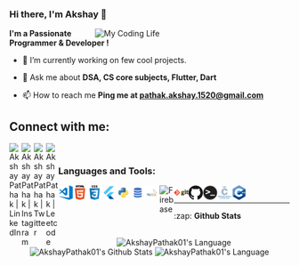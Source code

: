### Hi there, I'm Akshay 👋
<img align="right" alt="My Coding Life" src="https://media.giphy.com/media/Ah3zHH7hvsSB2/giphy.gif" width="350" >

<b> I'm a Passionate Programmer & Developer !</b>

- 🔭 I’m currently working on few cool projects.

- 💬 Ask me about **DSA, CS core subjects, Flutter, Dart**

- 📫 How to reach me **Ping me at pathak.akshay.1520@gmail.com**



## Connect with me:

[<img align="left" alt="Akshay Pathak | LinkedIn" width="22px" src="https://cdn.jsdelivr.net/npm/simple-icons@v3/icons/linkedin.svg" />](https://www.linkedin.com/in/akshay--pathak/) [<img align="left" alt="Akshay Pathak | Instagram" width="22px" src="https://cdn.jsdelivr.net/npm/simple-icons@v3/icons/instagram.svg" />](https://www.instagram.com/akshaypathak96K/) [<img align="left" alt="Akshay Pathak  | Twitter" width="22px" src="https://cdn.jsdelivr.net/npm/simple-icons@v3/icons/twitter.svg" />](https://twitter.com/AkshayPathak01)[<img align="left" alt="Akshay Pathak | Leetcode" width="22px" src="https://cdn.jsdelivr.net/npm/simple-icons@3.0.1/icons/leetcode.svg" />](https://leetcode.com/AkshayPathak/)
<br>


### Languages and Tools:

<img align="left" alt="Visual Studio Code" width="26px" src="https://raw.githubusercontent.com/github/explore/80688e429a7d4ef2fca1e82350fe8e3517d3494d/topics/visual-studio-code/visual-studio-code.png" />
<img align="left" alt="HTML5" width="26px" src="https://raw.githubusercontent.com/github/explore/80688e429a7d4ef2fca1e82350fe8e3517d3494d/topics/html/html.png" />
<img align="left" alt="CSS3" width="26px" src="https://raw.githubusercontent.com/github/explore/80688e429a7d4ef2fca1e82350fe8e3517d3494d/topics/css/css.png" />
<img align="left" alt="Flutter" width="26px" src="https://raw.githubusercontent.com/github/explore/cebd63002168a05a6a642f309227eefeccd92950/topics/flutter/flutter.png" />
<img align="left" alt="Python" width="26px" src="https://raw.githubusercontent.com/github/explore/80688e429a7d4ef2fca1e82350fe8e3517d3494d/topics/python/python.png" />
<img align="left" alt="SQL" width="26px" src="https://raw.githubusercontent.com/github/explore/80688e429a7d4ef2fca1e82350fe8e3517d3494d/topics/sql/sql.png" />
<img align="left" alt="MySQL" width="26px" src="https://raw.githubusercontent.com/github/explore/80688e429a7d4ef2fca1e82350fe8e3517d3494d/topics/mysql/mysql.png" />
<img align="left" alt="Firebase" width="26px" src="https://firebase.google.com/downloads/brand-guidelines/PNG/logo-logomark.png" />
<img align="left" alt="Git" width="26px" src="https://raw.githubusercontent.com/github/explore/80688e429a7d4ef2fca1e82350fe8e3517d3494d/topics/git/git.png" />
<img align="left" alt="GitHub" width="26px" src="https://raw.githubusercontent.com/github/explore/78df643247d429f6cc873026c0622819ad797942/topics/github/github.png"/>
<img align="left" alt="Command Line" width="26px" src="https://raw.githubusercontent.com/github/explore/80688e429a7d4ef2fca1e82350fe8e3517d3494d/topics/terminal/terminal.png" />
<img align="left" alt="C" width="26px" src="https://raw.githubusercontent.com/github/explore/80688e429a7d4ef2fca1e82350fe8e3517d3494d/topics/c/c.png" />
<img align="left" alt="C++" width="26px" src="https://raw.githubusercontent.com/github/explore/80688e429a7d4ef2fca1e82350fe8e3517d3494d/topics/cpp/cpp.png" />
<br />

---

<summary>:zap: <b>Github Stats</b></summary>
<br>
<p align = "center">
    <img alt="AkshayPathak01's Language" src="https://github-readme-streak-stats.herokuapp.com/?user=AkshayPathak01&theme=tokyonight" /><br>
    <img alt="AkshayPathak01's Github Stats" src="https://github-readme-stats.vercel.app/api?username=AkshayPathak01&show_icons=true&theme=tokyonight&line_height=40" />
    <img alt="AkshayPathak01's Language" src="https://github-readme-stats.vercel.app/api/top-langs/?username=AkshayPathak01&theme=tokyonight" />
</p>
